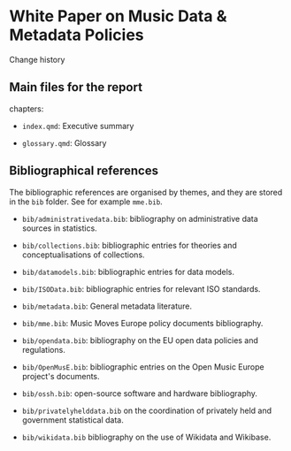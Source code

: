 # White Paper on Music Data & Metadata Policies

Change history


## Main files for the report

chapters:

-   `index.qmd`: Executive summary

-   `glossary.qmd`: Glossary



## Bibliographical references

The bibliographic references are organised by themes, and they are stored in the `bib` folder. See for example `mme.bib`.

-   `bib/administrativedata.bib`: bibliography on administrative data sources in statistics.

-   `bib/collections.bib`: bibliographic entries for theories and conceptualisations of collections.

-   `bib/datamodels.bib`: bibliographic entries for data models.

-   `bib/ISOData.bib`: bibliographic entries for relevant ISO standards.

-   `bib/metadata.bib`: General metadata literature.

-   `bib/mme.bib`: Music Moves Europe policy documents bibliography.

-   `bib/opendata.bib`: bibliography on the EU open data policies and regulations.

-   `bib/OpenMusE.bib`: bibliographic entries on the Open Music Europe project's documents.

-   `bib/ossh.bib`: open-source software and hardware bibliography.

-   `bib/privatelyhelddata.bib` on the coordination of privately held and government statistical data.

-   `bib/wikidata.bib` bibliography on the use of Wikidata and Wikibase.